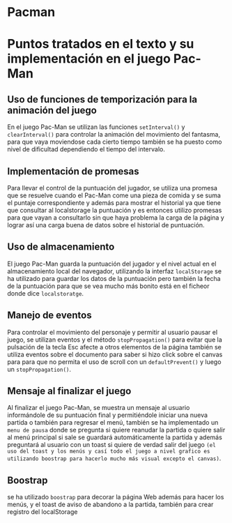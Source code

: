 # Pacman

# Puntos tratados en el texto y su implementación en el juego Pac-Man

## Uso de funciones de temporización para la animación del juego
En el juego Pac-Man se utilizan las funciones `setInterval()` y `clearInterval()` para controlar la animación del movimiento del fantasma, para que vaya moviendose cada cierto tiempo también se ha puesto como nivel de dificultad dependiendo el tiempo del intervalo.

## Implementación de promesas
Para llevar el control de la puntuación del jugador, se utiliza una promesa que se resuelve cuando el Pac-Man come una pieza de comida y se suma el puntaje correspondiente y además para mostrar el historial ya que tiene que consultar al localstorage la puntuación y es entonces utilizo promesas para que vayan a consultarlo sin que haya problema la carga de la página y lograr así una carga buena de datos sobre el historial de puntuación.

## Uso de almacenamiento
El juego Pac-Man guarda la puntuación del jugador y el nivel actual en el almacenamiento local del navegador, utilizando la interfaz `localStorage` se ha utilizado para guardar los datos de la puntuación pero también la fecha de la puntuación para que se vea mucho más bonito está en el ficheor donde dice `localstoratge`.

## Manejo de eventos
Para controlar el movimiento del personaje y permitir al usuario pausar el juego, se utilizan eventos y el método `stopPropagation()` para evitar que la pulsación de la tecla Esc afecte a otros elementos de la página también se utiliza eventos sobre el documento para saber si hizo click sobre el canvas para para que no permita el uso de scroll con un  `defaultPrevent()` y luego un `stopPropagation()`.

## Mensaje al finalizar el juego
Al finalizar el juego Pac-Man, se muestra un mensaje al usuario informándole de su puntuación final y permitiéndole iniciar una nueva partida o también para regresar el menú, también se ha implementado un `menu de pausa` donde se pregunta si quiere reanudar la partida o quiere salir al menú principal si sale se guardará automáticamente la partida y además preguntará al usuario con un toast si quiere de verdad salir del juego `(el uso del toast y los menús y casí todo el juego a nivel grafico es utilizando boostrap para hacerlo mucho más visual excepto el canvas)`.

## Boostrap
se ha utilizado `boostrap` para decorar la página Web además para hacer los menús, y el toast de aviso de abandono a la partida, también para crear registro del localStorage